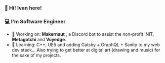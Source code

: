 ### 👋 Hi! Ivan here!
<!--
**ItsLaro/ItsLaro** is a ✨ _special_ ✨ repository because its `README.md` (this file) appears on your GitHub profile.
-->
### 💻 I'm Software Engineer
-  🐶 Working on: **Makernaut** , a Discord bot to assist the non-profit INIT, **Metagotchi** and **Voyedge**. 
-  🌳 Learning:  C++, UE5 and adding Gatsby + GraphQL + Sanity to my web dev stack... Also trying to get better at digital art (drawing and music) for the sake of my projects. 

